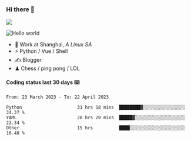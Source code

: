 ### Hi there 👋
![](https://komarev.com/ghpvc/?username=Xuhandsome)


<img src="https://github-readme-stats.vercel.app/api?username=XuHandsome&show_icons=true&theme=merko" alt="Hello world">

<br/>

- 🍻  Work at Shanghai, _A Linux SA_
- ⚡  Python / Vue / Shell
- ✍️  Blogger
- ♟  Chess / ping pong / LOL

#### Coding status last 30 days ⌨️

<!--START_SECTION:waka-->

```text
From: 23 March 2023 - To: 22 April 2023

Python                     31 hrs 18 mins  ████████▓░░░░░░░░░░░░░░░░   34.37 %
YAML                       20 hrs 20 mins  █████▓░░░░░░░░░░░░░░░░░░░   22.34 %
Other                      15 hrs          ████░░░░░░░░░░░░░░░░░░░░░   16.48 %
```

<!--END_SECTION:waka-->
